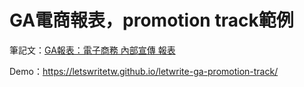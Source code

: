 # GA電商報表，promotion track範例

筆記文：[GA報表：電子商務 內部宣傳 報表](https://letswrite.tw/ga-ec-report/)

Demo：<https://letswritetw.github.io/letwrite-ga-promotion-track/>

